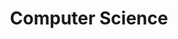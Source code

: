 ---
layout: list
title: Computer Science
slug: cs

description: >
  [Network의 관하여..](https://aminsc.github.io/network/)
sitemap: false
---